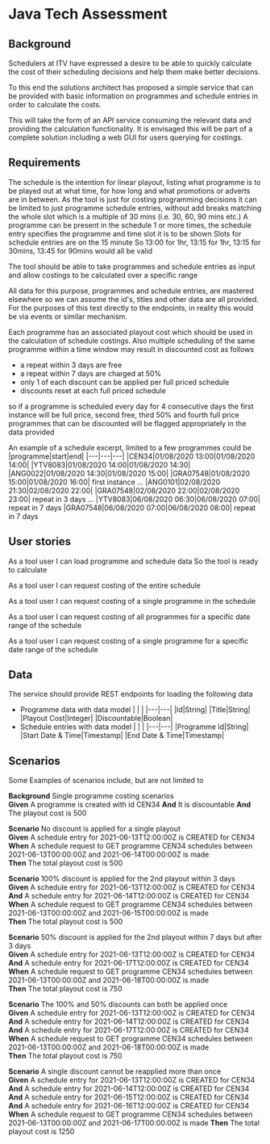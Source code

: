 # Java Tech Assessment
## Background
Schedulers at ITV have expressed a desire to be able to quickly calculate the cost of their scheduling decisions and help them make better decisions.

To this end the solutions architect has proposed a simple service that can be provided with basic information on programmes and schedule entries in order to calculate the costs.

This will take the form of an API service consuming the relevant data and providing the calculation functionality. It is envisaged this will be part of a complete solution including a web GUI for users querying for costings.

## Requirements
The schedule is the intention for linear playout, listing what programme is to be played out at what time, 
for how long and what promotions or adverts are in between. 
As the tool is just for costing programming decisions it can be limited to just programme schedule entries, without 
add breaks matching the whole slot which is a multiple of 30 mins (i.e. 30, 60, 90 mins etc.)
A programme can be present in the schedule 1 or more times, the schedule entry specifies the programme and time slot 
it is to be shown
Slots for schedule entries are on the 15 minute
So 13:00 for 1hr, 13:15 for 1hr, 13:15 for 30mins, 13:45 for 90mins would all be valid

The tool should be able to take programmes and schedule entries as input and allow costings to be calculated 
over a specific range

All data for this purpose, programmes and schedule entries, are mastered elsewhere so we can assume the id's, 
titles and other data are all provided. For the purposes of this test directly to the endpoints, 
in reality this would be via events or similar mechanism.

Each programme has an associated playout cost which should be used in the calculation of schedule costings. 
Also multiple scheduling of the same programme within a time window may result in discounted cost as follows
* a repeat within 3 days are free
* a repeat within 7 days are charged at 50%
* only 1 of each discount can be applied per full priced schedule
* discounts reset at each full priced schedule

so if a programme is scheduled every day for 4 consecutive days the first instance will be full price, 
second free, third 50% and fourth full price
programmes that can be discounted will be flagged appropriately in the data provided

An example of a schedule excerpt, limited to a few programmes could be
|programme|start|end|
|---|---|---|
|CEN34|01/08/2020 13:00|01/08/2020 14:00|
|YTV8083|01/08/2020 14:00|01/08/2020 14:30|
|ANG0022|01/08/2020 14:30|01/08/2020 15:00|
|GRA07548|01/08/2020 15:00|01/08/2020 16:00| first instance
...
|ANG0101|02/08/2020 21:30|02/08/2020 22:00|
|GRA07548|02/08/2020 22:00|02/08/2020 23:00| repeat in 3 days
...
|YTV8083|06/08/2020 06:30|06/08/2020 07:00| repeat in 7 days
|GRA07548|06/08/2020 07:00|06/08/2020 08:00| repeat in 7 days

## User stories

As a tool user
I can load programme and schedule data
So the tool is ready to calculate

As a tool user
I can request costing of the entire schedule

As a tool user
I can request costing of a single programme in the schedule

As a tool user
I can request costing of all programmes for a specific date range of the schedule

As a tool user
I can request costing of a single programme for a specific date range of the schedule

## Data
The service should provide REST endpoints for loading the following data
* Programme data with data model
  | | |
  |---|---|
  |Id|String|
  |Title|String|
  |Playout Cost|Integer|
  |Discountable|Boolean|
* Schedule entries with data model
  | | |
  |---|---|
  |Programme Id|String|
  |Start Date & Time|Timestamp|
  |End Date & Time|Timestamp|

## Scenarios
Some Examples of scenarios include, but are not limited to

**Background** Single programme costing scenarios  
**Given** A programme is created with id CEN34
**And** It is discountable
**And** The playout cost is 500

**Scenario** No discount is applied for a single playout  
**Given** A schedule entry for 2021-06-13T12:00:00Z is CREATED for CEN34  
**When** A schedule request to GET programme CEN34 schedules between 2021-06-13T00:00:00Z and 2021-06-14T00:00:00Z is made  
**Then** The total playout cost is 500

**Scenario** 100% discount is applied for the 2nd playout within 3 days  
**Given** A schedule entry for 2021-06-13T12:00:00Z is CREATED for CEN34  
**And** A schedule entry for 2021-06-14T12:00:00Z is CREATED for CEN34  
**When** A schedule request to GET programme CEN34 schedules between 2021-06-13T00:00:00Z and 2021-06-15T00:00:00Z is made  
**Then** The total playout cost is 500

**Scenario** 50% discount is applied for the 2nd playout within 7 days but after 3 days  
**Given** A schedule entry for 2021-06-13T12:00:00Z is CREATED for CEN34  
**And** A schedule entry for 2021-06-17T12:00:00Z is CREATED for CEN34  
**When** A schedule request to GET programme CEN34 schedules between 2021-06-13T00:00:00Z and 2021-06-18T00:00:00Z is made  
**Then** The total playout cost is 750

**Scenario** The 100% and 50% discounts can both be applied once  
**Given** A schedule entry for 2021-06-13T12:00:00Z is CREATED for CEN34  
**And** A schedule entry for 2021-06-14T12:00:00Z is CREATED for CEN34  
**And** A schedule entry for 2021-06-17T12:00:00Z is CREATED for CEN34  
**When** A schedule request to GET programme CEN34 schedules between 2021-06-13T00:00:00Z and 2021-06-18T00:00:00Z is made  
**Then** The total playout cost is 750

**Scenario** A single discount cannot be reapplied more than once  
**Given** A schedule entry for 2021-06-13T12:00:00Z is CREATED for CEN34  
**And** A schedule entry for 2021-06-14T12:00:00Z is CREATED for CEN34  
**And** A schedule entry for 2021-06-15T12:00:00Z is CREATED for CEN34  
**And** A schedule entry for 2021-06-16T12:00:00Z is CREATED for CEN34  
**When** A schedule request to GET programme CEN34 schedules between 2021-06-13T00:00:00Z and 2021-06-17T00:00:00Z is made
**Then** The total playout cost is 1250
